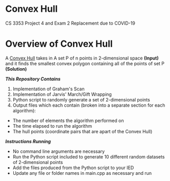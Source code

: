 # Convex Hull
CS 3353 Project 4 and Exam 2 Replacement due to COVID-19

# Overview of Convex Hull
A [Convex Hull](https://en.wikipedia.org/wiki/Convex_hull) takes in A set P of n points in 2-dimensional space **(Input)** and it finds the smallest convex polygon containing all of the points of set P **(Solution)**


***This Repository Contains***
1. Implementation of Graham's Scan
2. Implementation of Jarvis' March/Gift Wrapping 
3. Python script to randomly generate a set of 2-dimensional points
4. Output files which each contain (broken into a separate section for each algorithm):
- The number of elements the algorithm performed on
- The time elapsed to run the algorithm
- The hull points (coordinate pairs that are apart of the Convex Hull)

***Instructions Running***
- No command line arguments are necessary
- Run the Python script included to generate 10 different random datasets of 2-dimensional points
- Add the files produced from the Python script to your IED
- Update any file or folder names in main.cpp as necessary and run

